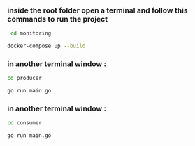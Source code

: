 
### inside the root folder open a terminal and follow this commands to run the project

```bash
 cd monitoring
```
```bash
docker-compose up --build
```
### in another terminal window :

```bash
cd producer
```

```bash
go run main.go
```

### in another terminal window :

```bash
cd consumer
```

```bash
go run main.go
```
